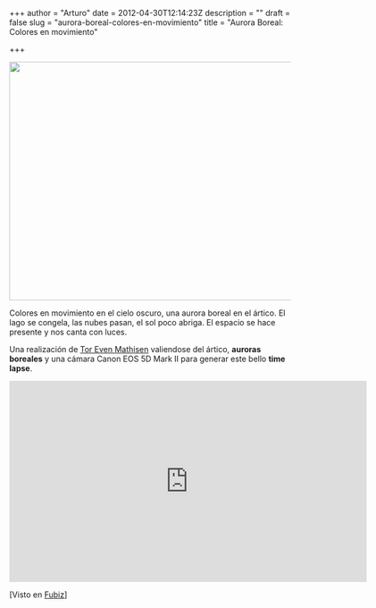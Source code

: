 +++
author = "Arturo"
date = 2012-04-30T12:14:23Z
description = ""
draft = false
slug = "aurora-boreal-colores-en-movimiento"
title = "Aurora Boreal: Colores en movimiento"

+++

<img class="size-full wp-image-655" title="aurora" src="https://geek.cl/images/2012/04/aurora.jpg" alt="" width="640" height="427" />

Colores en movimiento en el cielo oscuro, una aurora boreal en el ártico. El lago se congela, las nubes pasan, el sol poco abriga. El espacio se hace presente y nos canta con luces.

Una realización de <a title="tittentem" href="https://tittentem.no/" target="_blank">Tor Even Mathisen</a> valiendose del ártico, <strong>auroras boreales</strong> y una cámara Canon EOS 5D Mark II para generar este bello <strong>time lapse</strong>.

<iframe src="https://player.vimeo.com/video/39078923" frameborder="0" width="640" height="360"></iframe>

[Visto en <a href="https://www.fubiz.net/2012/03/30/arctic-motion/">Fubiz</a>]
